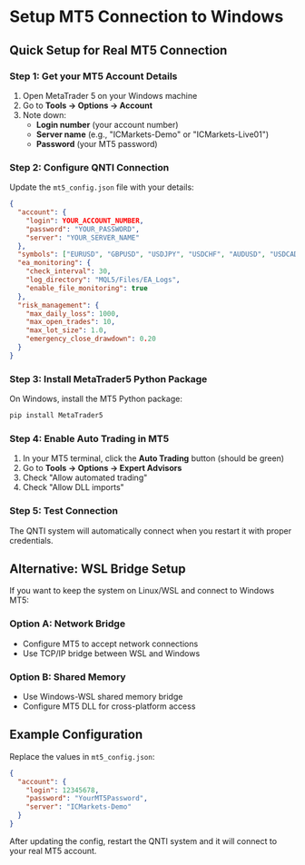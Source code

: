 # Setup MT5 Connection to Windows

## Quick Setup for Real MT5 Connection

### Step 1: Get your MT5 Account Details
1. Open MetaTrader 5 on your Windows machine
2. Go to **Tools → Options → Account** 
3. Note down:
   - **Login number** (your account number)
   - **Server name** (e.g., "ICMarkets-Demo" or "ICMarkets-Live01")
   - **Password** (your MT5 password)

### Step 2: Configure QNTI Connection
Update the `mt5_config.json` file with your details:

```json
{
  "account": {
    "login": YOUR_ACCOUNT_NUMBER,
    "password": "YOUR_PASSWORD", 
    "server": "YOUR_SERVER_NAME"
  },
  "symbols": ["EURUSD", "GBPUSD", "USDJPY", "USDCHF", "AUDUSD", "USDCAD", "GOLD", "SILVER"],
  "ea_monitoring": {
    "check_interval": 30,
    "log_directory": "MQL5/Files/EA_Logs",
    "enable_file_monitoring": true
  },
  "risk_management": {
    "max_daily_loss": 1000,
    "max_open_trades": 10,
    "max_lot_size": 1.0,
    "emergency_close_drawdown": 0.20
  }
}
```

### Step 3: Install MetaTrader5 Python Package
On Windows, install the MT5 Python package:

```bash
pip install MetaTrader5
```

### Step 4: Enable Auto Trading in MT5
1. In your MT5 terminal, click the **Auto Trading** button (should be green)
2. Go to **Tools → Options → Expert Advisors**
3. Check "Allow automated trading"
4. Check "Allow DLL imports"

### Step 5: Test Connection
The QNTI system will automatically connect when you restart it with proper credentials.

## Alternative: WSL Bridge Setup

If you want to keep the system on Linux/WSL and connect to Windows MT5:

### Option A: Network Bridge
- Configure MT5 to accept network connections
- Use TCP/IP bridge between WSL and Windows

### Option B: Shared Memory
- Use Windows-WSL shared memory bridge
- Configure MT5 DLL for cross-platform access

## Example Configuration

Replace the values in `mt5_config.json`:

```json
{
  "account": {
    "login": 12345678,
    "password": "YourMT5Password",
    "server": "ICMarkets-Demo"
  }
}
```

After updating the config, restart the QNTI system and it will connect to your real MT5 account.